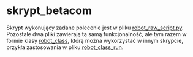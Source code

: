 # skrypt_betacom

Skrypt wykonujący zadane polecenie jest w pliku [robot_raw_script.py](https://github.com/290855/skrypt_betacom/blob/master/robot_raw_script.py/).
Pozostałe dwa pliki zawierają tą samą funkcjonalność, ale tym razem w formie klasy [robot_class](https://github.com/290855/skrypt_betacom/blob/master/robot_class.py), którą można wykorzystać w innym skrypcie, przykła zastosowania w pliku [robot_class_run](https://github.com/290855/skrypt_betacom/blob/master/robot_class_run.py).
